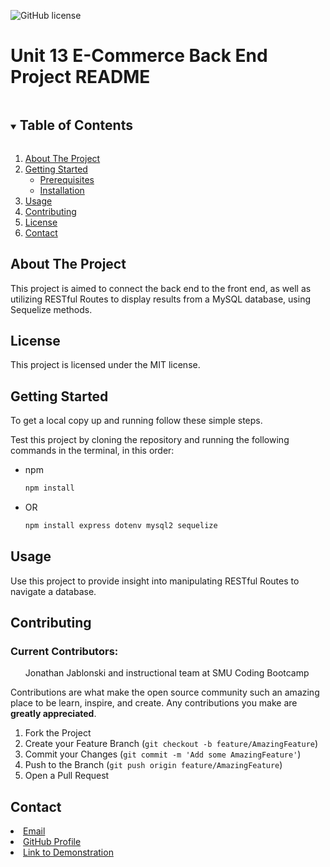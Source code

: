 ![GitHub license](https://img.shields.io/badge/license-MIT-blue.svg)
        
<!-- TITLE -->
### <h1>Unit 13 E-Commerce Back End Project README</h1>

<!-- TABLE OF CONTENTS -->
<details open="open">
    <summary><h2 style="display: inline-block">Table of Contents</h2></summary>
    <ol>
    <li>
        <a href="#about-the-project">About The Project</a>
    </li>
    <li>
        <a href="#getting-started">Getting Started</a>
        <ul>
        <li><a href="#prerequisites">Prerequisites</a></li>
        <li><a href="#installation">Installation</a></li>
        </ul>
    </li>
    <li><a href="#usage">Usage</a></li>
    <li><a href="#contributing">Contributing</a></li>
    <li><a href="#license">License</a></li>
    <li><a href="#contact">Contact</a></li>
    </ol>
</details>



<!-- ABOUT THE PROJECT -->
## About The Project

This project is aimed to connect the back end to the front end, as well as utilizing RESTful Routes to display results from a MySQL database, using Sequelize methods.

<!-- LICENSE -->
## License

This project is licensed under the MIT license.

<!-- GETTING STARTED -->
## Getting Started

To get a local copy up and running follow these simple steps. 

Test this project by cloning the repository and running the following commands in the terminal, in this order:

* npm
    ```sh
    npm install
    ```
* OR
    ```sh
    npm install express dotenv mysql2 sequelize
    ```

<!-- USAGE EXAMPLES -->
## Usage

Use this project to provide insight into manipulating RESTful Routes to navigate a database.


<!-- CONTRIBUTING -->
## Contributing

### Current Contributors: 
<ol>Jonathan Jablonski and instructional team at SMU Coding Bootcamp</ol>

Contributions are what make the open source community such an amazing place to be learn, inspire, and create. Any contributions you make are **greatly appreciated**.

1. Fork the Project
2. Create your Feature Branch (`git checkout -b feature/AmazingFeature`)
3. Commit your Changes (`git commit -m 'Add some AmazingFeature'`)
4. Push to the Branch (`git push origin feature/AmazingFeature`)
5. Open a Pull Request






<!-- CONTACT -->
## Contact

<li><a href = jonathanjablonski94@gmail.com>Email</a></li>

<li><a href = https://github.com/jonathan-jablonski>GitHub Profile</a></li>

<li><a href = https://drive.google.com/file/d/1RfOkLcMTUhuRKpnK1tgdKJJHWtRPBVuu/view>Link to Demonstration</a></li>
